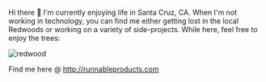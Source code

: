 Hi there 👋 I'm currently enjoying life in Santa Cruz, CA. When I'm not working in technology, you can find me either getting lost in the local Redwoods or working on a variety of side-projects. While here, feel free to enjoy the trees:

![redwood](https://github.com/user-attachments/assets/ec43cb4c-566c-427f-b79e-acff95b3bf1f)


Find me here @ http://runnableproducts.com 

  

<!--
**ericmrk1/ericmrk1** is a ✨ _special_ ✨ repository because its `README.md` (this file) appears on your GitHub profile.

Here are some ideas to get you started:

- 🔭 I’m currently working on ...
- 🌱 I’m currently learning ...
- 👯 I’m looking to collaborate on ...
- 🤔 I’m looking for help with ...
- 💬 Ask me about ...
- 📫 How to reach me: ...
- 😄 Pronouns: ...
- ⚡ Fun fact: ...
-->
